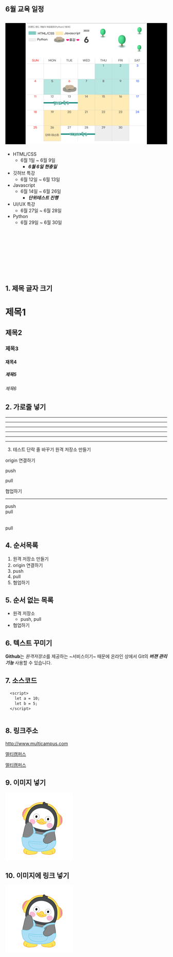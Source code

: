 ## 6월 교육 일정
![curriculum](curriculum.png)
-----------------------------
- HTML/CSS
  - 6월 1일 ~ 6월 9일
    - ***6월 6일 현충일***   
- 깃허브 특강
    - 6월 12일 ~ 6월 13일
- Javascript
  - 6월 14일 ~ 6월 26일
    - ***단위테스트 진행***   
- UI/UX 특강
  - 6월 27일 ~ 6월 28일
- Python
  - 6월 29일 ~ 6월 30일



<br/>
<br/>
<br/>
<br/>
<br/>
<br/>
<br/><br/>







## 1. 제목 글자 크기 
# 제목1
## 제목2
### 제목3
#### 재목4
##### 제목5
###### 제목6

## 2. 가로줄 넣기 <!-- - 또는 * 3개이상이 되면 된다 -->

---
--------
- - - - 
***
*****
* * * *

3. 테스트 단락 줄 바꾸기
원격 저장소 만들기


origin 연결하기

push

pull

협업하기

---

push <br> pull <br><br><br> pull

## 4. 순서목록
1. 원격 저장소 만들기
2. origin 연결하기
3. push
4. pull
5. 협업하기

## 5. 순서 없는 목록 <!-- + 또는 - 또는 *-->
- 원격 저장소
  - push, pull
- 협업하기

## 6. 텍스트 꾸미기
**Github**는 *원격저장소*를 제공하는 ~서비스이기~ 때문에 
온라인 상에서 Git의 ***버젼 관리 기능*** 사용할 수 있습니다.

## 7. 소스코드
~~~
  <script>
    let a = 10;
    let b = 5;
  </script>
 
 ~~~
 
 ## 8. 링크주소
 <http://www.multicampus.com>
 
 [멀티캠퍼스](http://www.multicampus.com)
 
 [멀티캠퍼스](http://www.multicampus.com, "멀티캠퍼스로 이동합니다")
 
 ## 9. 이미지 넣기
 ![펭수이미지](pengsoo.png)
 
 ## 10. 이미지에 링크 넣기
 
 [![펭수이미지](./pengsoo.png)](http://www.multicampus.com)




